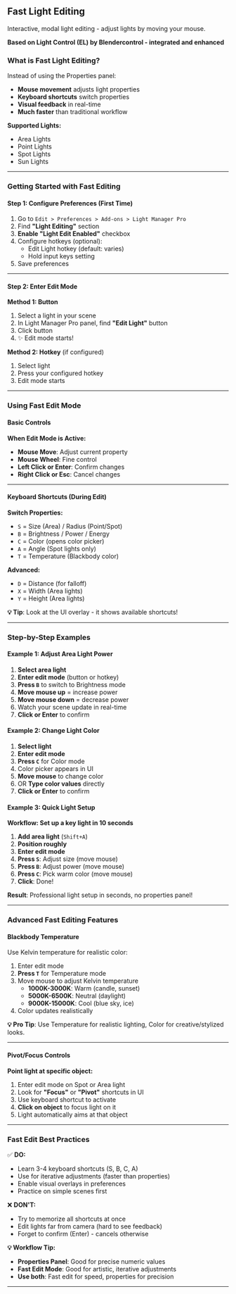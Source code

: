 ## Fast Light Editing

Interactive, modal light editing - adjust lights by moving your mouse.

**Based on Light Control (EL) by Blendercontrol - integrated and enhanced**

### What is Fast Light Editing?

Instead of using the Properties panel:
- **Mouse movement** adjusts light properties
- **Keyboard shortcuts** switch properties
- **Visual feedback** in real-time
- **Much faster** than traditional workflow

**Supported Lights:**
- Area Lights
- Point Lights
- Spot Lights
- Sun Lights

---

### Getting Started with Fast Editing

#### Step 1: Configure Preferences (First Time)

1. Go to `Edit > Preferences > Add-ons > Light Manager Pro`
2. Find **"Light Editing"** section
3. **Enable "Light Edit Enabled"** checkbox
4. Configure hotkeys (optional):
   - Edit Light hotkey (default: varies)
   - Hold input keys setting
5. Save preferences

---

#### Step 2: Enter Edit Mode

**Method 1: Button**
1. Select a light in your scene
2. In Light Manager Pro panel, find **"Edit Light"** button
3. Click button
4. ✨ Edit mode starts!

**Method 2: Hotkey** (if configured)
1. Select light
2. Press your configured hotkey
3. Edit mode starts

---

### Using Fast Edit Mode

#### Basic Controls

**When Edit Mode is Active:**
- **Mouse Move**: Adjust current property
- **Mouse Wheel**: Fine control
- **Left Click or Enter**: Confirm changes
- **Right Click or Esc**: Cancel changes

---

#### Keyboard Shortcuts (During Edit)

**Switch Properties:**
- `S` = Size (Area) / Radius (Point/Spot)
- `B` = Brightness / Power / Energy
- `C` = Color (opens color picker)
- `A` = Angle (Spot lights only)
- `T` = Temperature (Blackbody color)

**Advanced:**
- `D` = Distance (for falloff)
- `X` = Width (Area lights)
- `Y` = Height (Area lights)

**💡 Tip**: Look at the UI overlay - it shows available shortcuts!

---

### Step-by-Step Examples

#### Example 1: Adjust Area Light Power

1. **Select area light**
2. **Enter edit mode** (button or hotkey)
3. **Press `B`** to switch to Brightness mode
4. **Move mouse up** = increase power
5. **Move mouse down** = decrease power
6. Watch your scene update in real-time
7. **Click or Enter** to confirm

#### Example 2: Change Light Color

1. **Select light**
2. **Enter edit mode**
3. **Press `C`** for Color mode
4. Color picker appears in UI
5. **Move mouse** to change color
6. OR **Type color values** directly
7. **Click or Enter** to confirm

#### Example 3: Quick Light Setup

**Workflow: Set up a key light in 10 seconds**

1. **Add area light** (`Shift+A`)
2. **Position roughly**
3. **Enter edit mode**
4. **Press `S`**: Adjust size (move mouse)
5. **Press `B`**: Adjust power (move mouse)
6. **Press `C`**: Pick warm color (move mouse)
7. **Click**: Done!

**Result**: Professional light setup in seconds, no properties panel!

---

### Advanced Fast Editing Features

#### Blackbody Temperature

Use Kelvin temperature for realistic color:

1. Enter edit mode
2. **Press `T`** for Temperature mode
3. Move mouse to adjust Kelvin temperature
   - **1000K-3000K**: Warm (candle, sunset)
   - **5000K-6500K**: Neutral (daylight)
   - **9000K-15000K**: Cool (blue sky, ice)
4. Color updates realistically

**💡 Pro Tip**: Use Temperature for realistic lighting, Color for creative/stylized looks.

---

#### Pivot/Focus Controls

**Point light at specific object:**

1. Enter edit mode on Spot or Area light
2. Look for **"Focus"** or **"Pivot"** shortcuts in UI
3. Use keyboard shortcut to activate
4. **Click on object** to focus light on it
5. Light automatically aims at that object

---

### Fast Edit Best Practices

✅ **DO:**
- Learn 3-4 keyboard shortcuts (S, B, C, A)
- Use for iterative adjustments (faster than properties)
- Enable visual overlays in preferences
- Practice on simple scenes first

❌ **DON'T:**
- Try to memorize all shortcuts at once
- Edit lights far from camera (hard to see feedback)
- Forget to confirm (Enter) - cancels otherwise

**💡 Workflow Tip:**
- **Properties Panel**: Good for precise numeric values
- **Fast Edit Mode**: Good for artistic, iterative adjustments
- **Use both**: Fast edit for speed, properties for precision

---
